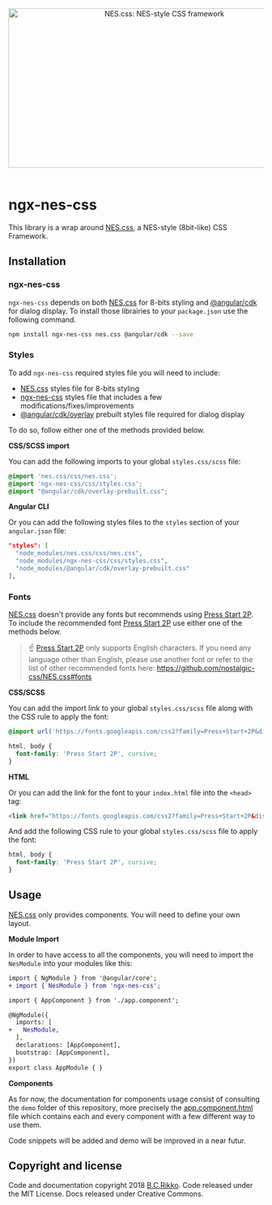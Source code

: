<div align="center">
  <a href="https://nostalgic-css.github.io/NES.css/" target="_blank"><img src="https://user-images.githubusercontent.com/5305599/49061716-da649680-f254-11e8-9a89-d95a7407ec6a.png" alt="NES.css: NES-style  CSS framework" style="max-width: 100%;" width="600" height="315"></a>
</div>

<br>

# ngx-nes-css

This library is a wrap around [NES.css](https://nostalgic-css.github.io/NES.css/), a NES-style (8bit-like) CSS Framework.

## Installation

### ngx-nes-css

`ngx-nes-css` depends on both [NES.css](https://nostalgic-css.github.io/NES.css/) for 8-bits styling and [@angular/cdk](https://material.angular.io/cdk) for dialog display. To install those librairies to your `package.json` use the following command.

```bash
npm install ngx-nes-css nes.css @angular/cdk --save
```

### Styles

To add `ngx-nes-css` required styles file you will need to include:
- [NES.css](https://nostalgic-css.github.io/NES.css/) styles file for 8-bits styling
- [ngx-nes-css](#) styles file that includes a few modifications/fixes/improvements
- [@angular/cdk/overlay](https://material.angular.io/cdk/overlay) prebuilt styles file required for dialog display

To do so, follow either one of the methods provided below.

**CSS/SCSS import**

You can add the following imports to your global `styles.css/scss` file:

```scss
@import 'nes.css/css/nes.css';
@import 'ngx-nes-css/css/styles.css';
@import "@angular/cdk/overlay-prebuilt.css";
```

**Angular CLI**

Or you can add the following styles files to the `styles` section of your `angular.json` file:

```json
"styles": [
  "node_modules/nes.css/css/nes.css",
  "node_modules/ngx-nes-css/css/styles.css",
  "node_modules/@angular/cdk/overlay-prebuilt.css"
],
```

### Fonts

[NES.css](https://nostalgic-css.github.io/NES.css/) doesn't provide any fonts but recommends using [Press Start 2P](https://fonts.google.com/specimen/Press+Start+2P). To include the recommended font [Press Start 2P](https://fonts.google.com/specimen/Press+Start+2P) use either one of the methods below.

> ☝ [Press Start 2P](https://fonts.google.com/specimen/Press+Start+2P) only supports English characters. If you need any language other than English, please use another font or refer to the list of other recommended fonts here: https://github.com/nostalgic-css/NES.css#fonts

**CSS/SCSS**

You can add the import link to your global `styles.css/scss` file along with the CSS rule to apply the font:

```scss
@import url('https://fonts.googleapis.com/css2?family=Press+Start+2P&display=swap');

html, body {
  font-family: 'Press Start 2P', cursive;
}
```

**HTML**

Or you can add the link for the font to your `index.html` file into the `<head>` tag:

```html
<link href="https://fonts.googleapis.com/css2?family=Press+Start+2P&display=swap" rel="stylesheet">
```

And add the following CSS rule to your global `styles.css/scss` file to apply the font:

```css
html, body {
  font-family: 'Press Start 2P', cursive;
}
```

## Usage

[NES.css](https://nostalgic-css.github.io/NES.css/) only provides components. You will need to define your own layout.

**Module Import**

In order to have access to all the components, you will need to import the `NesModule` into your modules like this:

```diff
import { NgModule } from '@angular/core';
+ import { NesModule } from 'ngx-nes-css';

import { AppComponent } from './app.component';

@NgModule({
  imports: [
+   NesModule,
  ],
  declarations: [AppComponent],
  bootstrap: [AppComponent],
})
export class AppModule { }
```

**Components**

As for now, the documentation for components usage consist of consulting the `demo` folder of this repository, more precisely the [app.component.html](https://github.com/jfcere/ngx-nes-css/blob/master/demo/src/app/app.component.html) file which contains each and every component with a few different way to use them.

Code snippets will be added and demo will be improved in a near futur.

## Copyright and license

Code and documentation copyright 2018 [B.C.Rikko](https://github.com/BcRikko). Code released under the MIT License. Docs released under Creative Commons.
